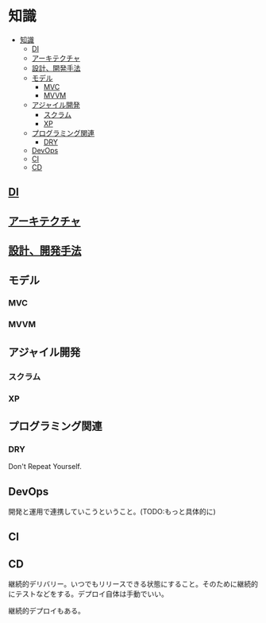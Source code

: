 # 知識

- [知識](#知識)
  - [DI](#di)
  - [アーキテクチャ](#アーキテクチャ)
  - [設計、開発手法](#設計開発手法)
  - [モデル](#モデル)
    - [MVC](#mvc)
    - [MVVM](#mvvm)
  - [アジャイル開発](#アジャイル開発)
    - [スクラム](#スクラム)
    - [XP](#xp)
  - [プログラミング関連](#プログラミング関連)
    - [DRY](#dry)
  - [DevOps](#devops)
  - [CI](#ci)
  - [CD](#cd)

## [DI](./di.md)

## [アーキテクチャ](./architecture.md)

## [設計、開発手法](./design.md)

## モデル

### MVC

### MVVM

## アジャイル開発

### スクラム

### XP

## プログラミング関連

### DRY

Don't Repeat Yourself.

## DevOps

開発と運用で連携していこうということ。(TODO:もっと具体的に)

## CI

## CD

継続的デリバリー。いつでもリリースできる状態にすること。そのために継続的にテストなどをする。デプロイ自体は手動でいい。

継続的デプロイもある。

